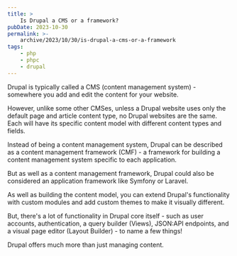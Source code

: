 ```yaml
---
title: >
    Is Drupal a CMS or a framework?
pubDate: 2023-10-30
permalink: >-
    archive/2023/10/30/is-drupal-a-cms-or-a-framework
tags:
    - php
    - phpc
    - drupal
---
```


Drupal is typically called a CMS (content management system) - somewhere you add and edit the content for your website.

However, unlike some other CMSes, unless a Drupal website uses only the default page and article content type, no Drupal websites are the same. Each will have its specific content model with different content types and fields.

Instead of being a content management system, Drupal can be described as a content management framework (CMF) - a framework for building a content management system specific to each application.

But as well as a content management framework, Drupal could also be considered an application framework like Symfony or Laravel.

As well as building the content model, you can extend Drupal's functionality with custom modules and add custom themes to make it visually different.

But, there's a lot of functionality in Drupal core itself - such as user accounts, authentication, a query builder (Views), JSON:API endpoints, and a visual page editor (Layout Builder) - to name a few things!

Drupal offers much more than just managing content.
